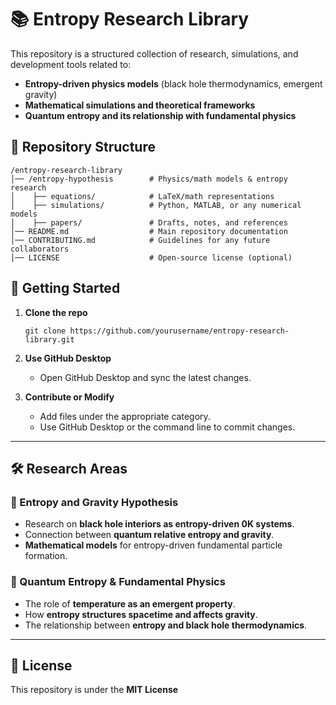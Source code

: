 # 📚 Entropy Research Library

This repository is a structured collection of research, simulations, and development tools related to:

- **Entropy-driven physics models** (black hole thermodynamics, emergent gravity)
- **Mathematical simulations and theoretical frameworks**
- **Quantum entropy and its relationship with fundamental physics**

## 📂 Repository Structure

```
/entropy-research-library
│── /entropy-hypothesis        # Physics/math models & entropy research
│    ├── equations/            # LaTeX/math representations
│    ├── simulations/          # Python, MATLAB, or any numerical models
│    ├── papers/               # Drafts, notes, and references
│── README.md                  # Main repository documentation
│── CONTRIBUTING.md            # Guidelines for any future collaborators
│── LICENSE                    # Open-source license (optional)
```

## 🚀 Getting Started

1. **Clone the repo**

   ```
   git clone https://github.com/yourusername/entropy-research-library.git
   ```

2. **Use GitHub Desktop**

   - Open GitHub Desktop and sync the latest changes.

3. **Contribute or Modify**

   - Add files under the appropriate category.
   - Use GitHub Desktop or the command line to commit changes.

---

## 🛠 Research Areas

### 🔹 Entropy and Gravity Hypothesis

- Research on **black hole interiors as entropy-driven 0K systems**.
- Connection between **quantum relative entropy and gravity**.
- **Mathematical models** for entropy-driven fundamental particle formation.

### 🔹 Quantum Entropy & Fundamental Physics

- The role of **temperature as an emergent property**.
- How **entropy structures spacetime and affects gravity**.
- The relationship between **entropy and black hole thermodynamics**.

---

## 📜 License

This repository is under the **MIT License**